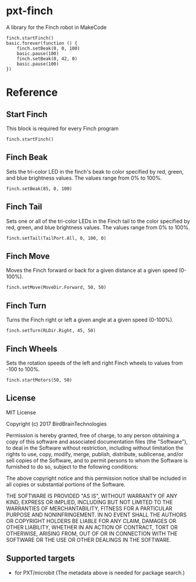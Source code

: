 # pxt-finch
A library for the Finch robot in MakeCode

```
finch.startFinch()
basic.forever(function () {
    finch.setBeak(0, 0, 100)
    basic.pause(100)
    finch.setBeak(0, 42, 0)
    basic.pause(100)
})
```
# Reference
## Start Finch
This block is required for every Finch program
``` 
finch.startFinch()
```

## Finch Beak
Sets the tri-color LED in the finch's beak to color specified by red, green, and blue brightness values. The values range from 0% to 100%.
``` 
finch.setBeak(85, 0, 100)
```

## Finch Tail
Sets one or all of the tri-color LEDs in the Finch tail to the color specified by red, green, and blue brightness values. The values range from 0% to 100%.
``` 
finch.setTail(TailPort.All, 0, 100, 0)
```

## Finch Move
Moves the Finch forward or back for a given distance at a given speed (0-100%).
``` 
finch.setMove(MoveDir.Forward, 50, 50)
```

## Finch Turn
Turns the Finch right or left a given angle at a given speed (0-100%).
``` 
finch.setTurn(RLDir.Right, 45, 50)
```

## Finch Wheels
Sets the rotation speeds of the left and right Finch wheels to values from -100 to 100%.
``` 
finch.startMotors(50, 50)
```


## License
MIT License

Copyright (c) 2017 BirdBrainTechnologies

Permission is hereby granted, free of charge, to any person obtaining a copy
of this software and associated documentation files (the "Software"), to deal
in the Software without restriction, including without limitation the rights
to use, copy, modify, merge, publish, distribute, sublicense, and/or sell
copies of the Software, and to permit persons to whom the Software is
furnished to do so, subject to the following conditions:

The above copyright notice and this permission notice shall be included in all
copies or substantial portions of the Software.

THE SOFTWARE IS PROVIDED "AS IS", WITHOUT WARRANTY OF ANY KIND, EXPRESS OR
IMPLIED, INCLUDING BUT NOT LIMITED TO THE WARRANTIES OF MERCHANTABILITY,
FITNESS FOR A PARTICULAR PURPOSE AND NONINFRINGEMENT. IN NO EVENT SHALL THE
AUTHORS OR COPYRIGHT HOLDERS BE LIABLE FOR ANY CLAIM, DAMAGES OR OTHER
LIABILITY, WHETHER IN AN ACTION OF CONTRACT, TORT OR OTHERWISE, ARISING FROM,
OUT OF OR IN CONNECTION WITH THE SOFTWARE OR THE USE OR OTHER DEALINGS IN THE
SOFTWARE.

## Supported targets

* for PXT/microbit
(The metadata above is needed for package search.)

